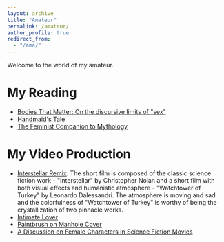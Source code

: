 ```yaml
---
layout: archive
title: "Amateur"
permalink: /amateur/
author_profile: true
redirect_from:
  - "/ama/"
---
```


Welcome to the world of my amateur.

My Reading
======
* [Bodies That Matter: On the discursive limits of "sex"](http://Liuchao-JIN.github.io/files/Amateur/Bodies_That_Matter__On_the_discursive_limits_of_sex.pdf)
* [Handmaid's Tale](http://Liuchao-JIN.github.io/files/Amateur/Handmaid's_Tale.pdf)
* [The Feminist Companion to Mythology](http://Liuchao-JIN.github.io/files/Amateur/The_Feminist_Companion_to_Mythology.pdf)


My Video Production
======
* [Interstellar Remix](https://www.bilibili.com/video/BV1T7411U7xM/?spm_id_from=333.999.0.0&vd_source=2c30e5be5b16e81e5e9d55ca932d919b): The short film is composed of the classic science fiction work - "Interstellar" by Christopher Nolan and a short film with both visual effects and humanistic atmosphere - "Watchtower of Turkey" by Leonardo Dalessandri. The atmosphere is moving and sad and the colorfulness of "Watchtower of Turkey" is worthy of being the crystallization of two pinnacle works.
* [Intimate Lover](https://www.youtube.com/watch?v=Q6dT_Wv4q3Y)
* [Paintbrush on Manhole Cover](https://youtu.be/knf8QAuXiSw)
* [A Discussion on Female Characters in Science Fiction Movies](https://www.bilibili.com/video/BV1N5411x71K/?spm_id_from=333.999.0.0&vd_source=2c30e5be5b16e81e5e9d55ca932d919b)
